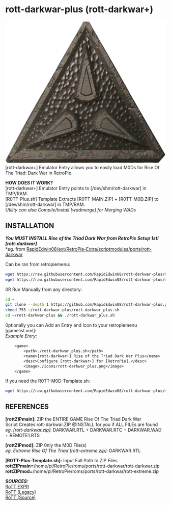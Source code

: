 # rott-darkwar-plus (rott-darkwar+)  
![rott-darkwar_plus.png](https://raw.githubusercontent.com/RapidEdwin08/rott-darkwar-plus/main/rott-darkwar_plus.png)  
[rott-darkwar+] Emulator Entry allows you to easily load M0Ds for Rise Of The Triad: Dark War in RetroPie.  

**HOW DOES IT WORK?**  
[rott-darkwar+] Emulator Entry points to [/dev/shm/rott-darkwar] in TMP/RAM.  
[R0TT-Plus.sh] Template Extracts [R0TT-MAIN.ZIP] + [R0TT-M0D.ZIP] to [/dev/shm/rott-darkwar] in TMP/RAM.  
*Utility can also Compile/Install [wadmerge] for Merging WADs*  

## INSTALLATION  
***You MUST INSTALL Rise of the Triad Dark War from RetroPie Setup 1st! [rott-darkwar]***  
*eg. from [RapidEdwin08/ext/RetroPie-Extra/scriptmodules/ports/rott-darkwar](https://github.com/RapidEdwin08/RetroPie-Setup/blob/master/ext/RetroPie-Extra/scriptmodules/ports/rott-darkwar.sh)  

Can be ran from retropiemenu:  

```bash
wget https://raw.githubusercontent.com/RapidEdwin08/rott-darkwar-plus/main/rott-darkwar_plus.sh -P ~/RetroPie/retropiemenu
wget https://raw.githubusercontent.com/RapidEdwin08/rott-darkwar-plus/main/rott-darkwar_plus.png -P ~/RetroPie/retropiemenu/icons
```

0R Run Manually from any directory:  
```bash
cd ~
git clone --depth 1 https://github.com/RapidEdwin08/rott-darkwar-plus.git
chmod 755 ~/rott-darkwar-plus/rott-darkwar_plus.sh
cd ~/rott-darkwar-plus && ./rott-darkwar_plus.sh
```

0ptionally you can Add an Entry and Icon to your retropiemenu [gamelist.xml]:  
*Example Entry:*  
```
	<game>
		<path>./rott-darkwar_plus.sh</path>
		<name>[rott-darkwar+] Rise of the Triad Dark War Plus</name>
		<desc>Configure [rott-darkwar+] for [RetroPie].</desc>
		<image>./icons/rott-darkwar_plus.png</image>
	</game>
```

If you need the R0TT-M0D-Template.sh: 
```bash
wget https://raw.githubusercontent.com/RapidEdwin08/rott-darkwar-plus/main/Rise\ Of\ The\ Triad\ Dark\ War\ \(Plus\).sh -P ~/RetroPie/roms/ports
```

## REFERENCES   
**[rottZIPmain]:** ZIP the ENTIRE GAME Rise Of The Triad Dark War  
Script Creates rott-darkwar.ZIP @INSTALL for you if ALL FILEs are found  
*eg. [rott-darkwar.zip]:* DARKWAR.RTL + DARKWAR.RTC + DARKWAR.WAD + REMOTE1.RTS  

**[rottZIPmod]:** ZIP 0nly the M0D File(s)  
*eg. Extreme Rise Of The Triad [rott-extreme.zip]:* DARKWAR.RTL  

**[R0TT-Plus-Template.sh]:** Input Full Path to ZIP Files  
**rottZIPmain=**/home/pi/RetroPie/roms/ports/rott-darkwar/rott-darkwar.zip  
**rottZIPmod=**/home/pi/RetroPie/roms/ports/rott-darkwar/rott-extreme.zip  

***SOURCES:***  
[RoTT EXPR](https://github.com/LTCHIPS/rottexpr)  
[RoTT (Legacy)](https://github.com/zerojay/RoTT)  
[RoTT (Source)](https://github.com/videogamepreservation/rott)  

